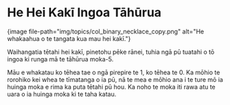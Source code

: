 # He Hei Kakī Ingoa Tāhūrua

{image file-path="img/topics/col_binary_necklace_copy.png" alt="He whakaahua o te tangata kua mau hei kakī."}

Waihangatia tētahi hei kakī, pinetohu pēke rānei, tuhia ngā pū tuatahi o tō ingoa ki runga mā te tāhūrua moka-5.

Māu e whakatau ko tēhea tae o ngā pirepire te 1, ko tēhea te 0. Ka mōhio te rorohiko kei whea te tīmatanga o ia pū, nā te mea e mōhio ana i te ture mō ia huinga moka e rima ka puta tētahi pū hou. Ka noho te moka iti rawa atu te uara o ia huinga moka ki te taha katau.